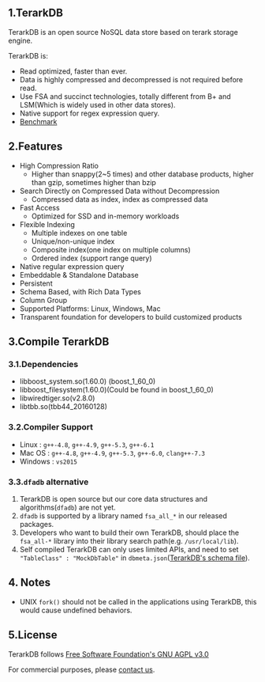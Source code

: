 ## 1.TerarkDB
TerarkDB is an open source NoSQL data store based on terark storage engine.

TerarkDB is:

- Read optimized, faster than ever.
- Data is highly compressed and decompressed is not required before read.
- Use FSA and succinct technologies, totally different from B+ and LSM(Which is widely used in other data stores).
- Native support for regex expression query.
- [Benchmark](http://terark.com/zh/blog/detail/2)

## 2.Features
- High Compression Ratio
  - Higher than snappy(2~5 times) and other database products, higher than gzip, sometimes higher than bzip
- Search Directly on Compressed Data without Decompression
  - Compressed data as index, index as compressed data
- Fast Access
  - Optimized for SSD and in-memory workloads
- Flexible Indexing
  - Multiple indexes on one table
  - Unique/non-unique index
  - Composite index(one index on multiple columns)
  - Ordered index (support range query)
- Native regular expression query
- Embeddable & Standalone Database
- Persistent
- Schema Based, with Rich Data Types
- Column Group
- Supported Platforms: Linux, Windows, Mac
- Transparent foundation for developers to build customized products

## 3.Compile TerarkDB

### 3.1.Dependencies

  - libboost_system.so(1.60.0) (boost_1_60_0)
  - libboost_filesystem(1.60.0)(Could be found in boost_1_60_0)
  - libwiredtiger.so(v2.8.0)
  - libtbb.so(tbb44_20160128)

### 3.2.Compiler Support

- Linux : `g++-4.8`, `g++-4.9`, `g++-5.3`, `g++-6.1`
- Mac OS : `g++-4.8`, `g++-4.9`, `g++-5.3`, `g++-6.0`, `clang++-7.3`
- Windows : `vs2015`

### 3.3.`dfadb` alternative
1. TerarkDB is open source but our core data structures and algorithms(`dfadb`) are not yet.
2. `dfadb` is supported by a library named `fsa_all_*` in our released packages.
3. Developers who want to build their own TerarkDB, should place the `fsa_all-*` library into their library search path(e.g. `/usr/local/lib`).
4. Self compiled TerarkDB can only uses limited APIs, and need to set `"TableClass" : "MockDbTable"` in `dbmeta.json`([TerarkDB's schema file](http://terark.com/zh/docs/1_3)).

## 4. Notes
- UNIX `fork()` should not be called in the applications using TerarkDB, this would cause undefined behaviors.

## 5.License
TerarkDB follows [Free Software Foundation's GNU AGPL v3.0](http://www.gnu.org/licenses/agpl-3.0.html)

For commercial purposes, please  [contact us](http://www.terark.com).
